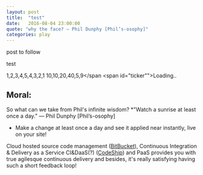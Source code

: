 ```yaml
---
layout: post
title:  "test"
date:   2016-08-04 23:00:00
quote: "why the face? — Phil Dunphy [Phil’s-osophy]"
categories: play
---
```

post to follow

test

  <script type="text/javascript">
  alert('test');</script>
  
  <span class="sparklines">1,2,3,4,5,4,3,2,1</span>
  <span class="sparklines">10,10,20,40,5,9</span
<span id="ticker"">Loading..</span>

<script type="text/javascript">
$('.sparklines').sparkline('html');
$('#ticker').sparkline([1,2,3,4,5,4,3,2,1]);
</script>


## Moral:

So what can we take from Phil's infinite wisdom?
  *"Watch a sunrise at least once a day." — Phil Dunphy [Phil’s-osophy]
 - Make a change at least once a day and see it applied near instantly, live on your site! 
 
 Cloud hosted source code management ([BitBucket](https://bitbucket.org/)), Continuous Integration & Delivery as a Service CI&DaaS(?) ([CodeShip](https://codeship.com/)) and PaaS provides you with true agilesque continuous delivery and besides, it's really satisfying having such a short feedback loop!
